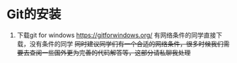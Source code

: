 
# Git的安装
1. 下载git for windows https://gitforwindows.org/
	有网络条件的同学直接下载，没有条件的同学
	~~同时建议同学们有一个合适的网络条件，很多时候我们需要去查阅一些国外更为完善的代码解答等，这部分请私聊我处理~~
	
	

